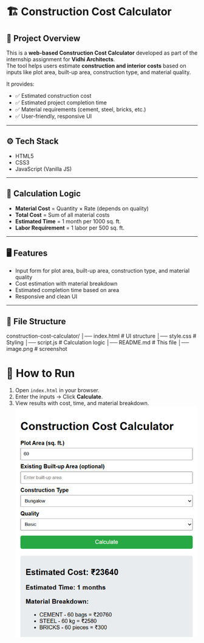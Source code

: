 # 🏗 Construction Cost Calculator

## 📌 Project Overview
This is a **web-based Construction Cost Calculator** developed as part of the internship assignment for **Vidhi Architects**.  
The tool helps users estimate **construction and interior costs** based on inputs like plot area, built-up area, construction type, and material quality.

It provides:
- ✅ Estimated construction cost  
- ✅ Estimated project completion time  
- ✅ Material requirements (cement, steel, bricks, etc.)  
- ✅ User-friendly, responsive UI

---

## ⚙️ Tech Stack
- HTML5  
- CSS3  
- JavaScript (Vanilla JS)

---

## 🧮 Calculation Logic
- **Material Cost** = Quantity × Rate (depends on quality)  
- **Total Cost** = Sum of all material costs  
- **Estimated Time** = 1 month per 1000 sq. ft.  
- **Labor Requirement** = 1 labor per 500 sq. ft.  

---

## 🖥️ Features
- Input form for plot area, built-up area, construction type, and material quality  
- Cost estimation with material breakdown  
- Estimated completion time based on area  
- Responsive and clean UI  

---

## 📂 File Structure
construction-cost-calculator/
│── index.html # UI structure
│── style.css # Styling
│── script.js # Calculation logic
│── README.md # This file
│── image.png # screenshot 


# 🚀 How to Run
1. Open `index.html` in your browser.  
2. Enter the inputs → Click **Calculate**.  
3. View results with cost, time, and material breakdown.  
![alt text](image.png)
